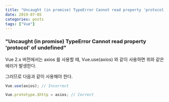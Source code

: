 ```yaml
---
title: "Uncaught (in promise) TypeError Cannot read property 'protocol' of undefined 에러 처리"
date: 2019-07-05
categories: posts
tags: ["Vue"]
---
```


### "Uncaught (in promise) TypeError Cannot read property 'protocol' of undefined"

Vue 2.x 버전에서는 axios 를 사용할 때, Vue.use(axios) 와 같이 사용하면 위와 같은 에러가 발생한다.

그러므로 다음과 같이 사용해야 한다.

```js
Vue.use(axios); // Incorrect

Vue.prototype.$http = axios; // Correct
```